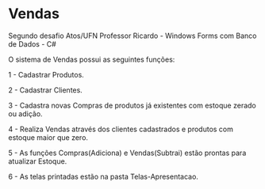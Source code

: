 # Vendas
Segundo desafio Atos/UFN Professor Ricardo - Windows Forms com Banco de Dados - C#

O sistema de Vendas possui as seguintes funções:

1 - Cadastrar Produtos.

2 - Cadastrar Clientes.

3 - Cadastra novas Compras de produtos já existentes com estoque zerado ou adição.

4 - Realiza Vendas através dos clientes cadastrados e produtos com estoque maior que zero.

5 - As funções Compras(Adiciona) e Vendas(Subtrai) estão prontas para atualizar Estoque.

6 - As telas printadas estão na pasta Telas-Apresentacao.

